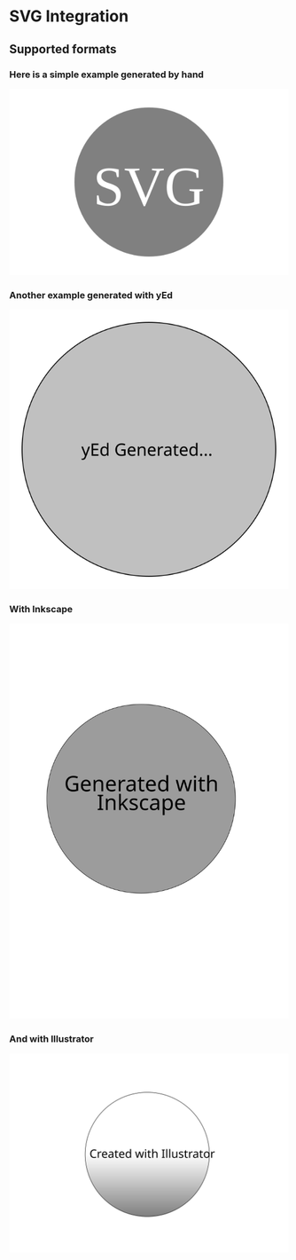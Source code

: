 # SVG Integration


## Supported formats

### Here is a simple example generated by hand


![Simple](simple.svg)
### Another example generated with yEd
![yEd](yed.svg)
### With Inkscape
![Inkscape](inkscape.svg)
### And with Illustrator

![Illustrator](illustrator.svg)

